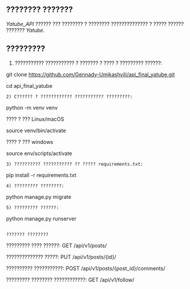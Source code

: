 ## ???????? ???????

*Yatube_API* ?????? ??? ???????? ? ???????? ?????????????? ? ????? ?????? ??????? *Yatube*.

## ?????????

1) ??????????? ??????????? ? ??????? ? ???? ? ????????? ??????:

git clone https://github.com/Gennady-Umikashvili/api_final_yatube.git

cd api_final_yatube

```
2) C?????? ? ???????????? ??????????? ?????????:

```

python -m venv venv

???? ? ??? Linux/macOS

source venv/bin/activate

???? ? ??? windows

source env/scripts/activate

```
3) ?????????? ??????????? ?? ????? requirements.txt:
```

pip install -r requirements.txt

```
4) ????????? ????????:
```

python manage.py migrate

```
5) ????????? ??????:
```

python manage.py runserver

```

??????? ????????
```

????????? ???? ??????: GET /api/v1/posts/

?????????????? ?????: PUT /api/v1/posts/{id}/

?????????? ???????????: POST /api/v1/posts/{post_id}/comments/

????????? ???????? ????????????: GET /api/v1/follow/
